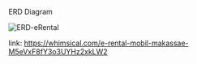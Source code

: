 ERD Diagram


![ERD-eRental](https://user-images.githubusercontent.com/92380554/230970397-cb5c17f0-7e47-4994-b738-e737a8369a85.jpg)

link: https://whimsical.com/e-rental-mobil-makassae-M5eVxF8fY3o3UYHz2xkLW2
